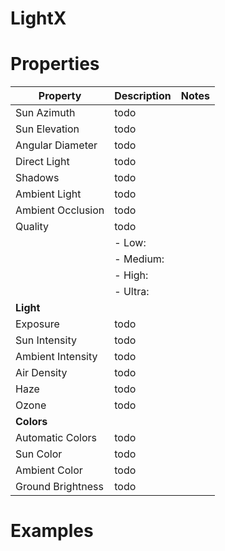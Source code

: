 # LightX


# Properties


| Property | Description | Notes | 
| -------- | ----------- | ----- |
| Sun Azimuth | todo | |
| Sun Elevation | todo | |
| Angular Diameter | todo | |
| Direct Light | todo | |
| Shadows | todo | |
| Ambient Light | todo | |
| Ambient Occlusion | todo | |
| Quality | todo | |
| | - Low: <desc> | |
| | - Medium: <desc> | |
| | - High: <desc> | |
| | - Ultra: <desc> | |
| **Light** |  | | 
| Exposure | todo | |
| Sun Intensity | todo | |
| Ambient Intensity | todo | |
| Air Density | todo | |
| Haze | todo | |
| Ozone | todo | |
| **Colors** |  | | 
| Automatic Colors | todo | |
| Sun Color | todo | |
| Ambient Color | todo | |
| Ground Brightness | todo | |




# Examples
